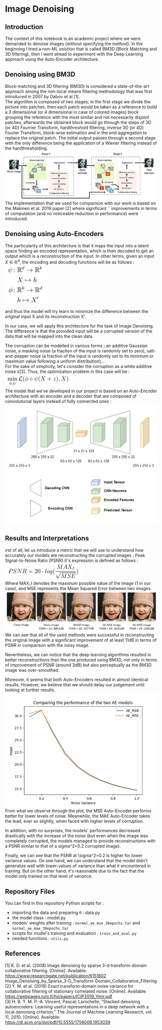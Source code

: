 # Image Denoising

## Introduction

The context of this notebook is an academic project where we were demanded to denoise images (without specifying the method). In the beginning I tried a non-ML solution that is called BM3D (Block Matching and 3D filtering), then I went ahead to experiment with the Deep Learning approach using the Auto-Encoder architecture.

## Denoising using BM3D

Block-matching and 3D filtering (BM3D) is considered a state-of-the-art approach among the non-local means filtering methodology that was first introduced in 2007 by Dabov et al [1].<br>
The algorithm is composed of two stages; in the first stage we divide the picture into patches, then each patch would be taken as a reference to build a 3 dimensional (or 4 dimensional in case of colored images) block grouping the reference with the most similar and not necessarily disjoint patches, afterwards the obtained block would go through the steps of 3D (or 4D) Fourrier Transform, hardthreshold filtering, inverse 3D (or 4D) Fourier Transform, block-wise estimation and in the end aggregation to replace the original patch. The initial output passes through a second stage with the only difference being the application of a Wiener filtering instead of the hardthresholding.<br>
![](https://raw.githubusercontent.com/AlaaBenZekri/Image_Denoising/main/bm3d.png)<br>
The implementation that we used for comparison with our work is based on the Makinen et al. 2019 paper [2] where significant ¨ improvements in terms of computation (and no noticeable reduction in performance) were introduced.<br>

## Denoising using Auto-Encoders

The particularity of this architecture is that it maps the input into a latent space finding an encoded representation, which is then decoded to get an output which is a reconstruction of the input. In other terms, given an input $X \in \mathbb{R}^{d}$, the encoding and decoding functions will be as follows :<br>
![](https://raw.githubusercontent.com/AlaaBenZekri/Image_Denoising/main/equations/eq1.JPG)<br>

and thus the model will try learn to minimize the difference between the original input X and its reconstruction X'.<br>

In our case, we will apply this architecture for the task of Image Denoising. The difference is that the provided input will be a corrupted version of the data that will be mapped into the clean data.<br>

The corruption can be modelled in various forms ; an additive Gaussian noise, a masking noise (a fraction of the input is randomly set to zero), salt-and-pepper noise (a fraction of the input is randomly set to its minimum or maximum value following a uniform distribution)...<br>
For the sake of simplicity, let's consider the corruption as a white additive noise z[3]. Thus, the optimization problem in this case will be :<br>
![](https://raw.githubusercontent.com/AlaaBenZekri/Image_Denoising/main/equations/eq2.JPG)<br>
The model that we’ve developed in our project is based on an Auto-Encoder architecture with an encoder and a decoder that are composed of convolutional layers instead of fully connected ones :<br>
![](https://raw.githubusercontent.com/AlaaBenZekri/Image_Denoising/main/autoencodercnn.JPG)<br>

## Results and Interpretations

irst of all, let us introduce a metric that we will use to understand how accurately our models are reconstructing the corrupted images ; Peak Signal-to-Noise Ratio (PSNR).It's expression is defined as follows :<br>
![](https://raw.githubusercontent.com/AlaaBenZekri/Image_Denoising/main/equations/eq3.JPG)<br>
Where MAX_I denotes the maximum possible value of the image (1 in our case), and MSE represents the Mean Squared Error between two images.<br>
![](https://raw.githubusercontent.com/AlaaBenZekri/Image_Denoising/main/result.png)<br>
We can see that all of the used methods were successful in reconstructing the original image with a significant improvement of at least 11dB in terms of PSNR in comparison with the noisy image.<br>

Nevertheless, we can notice that the deep learning algorithms resulted in better reconstructions than the one produced using BM3D, not only in terms of improvement of PSNR (around 3dB) but also perceptually as the BM3D image was over-smoothed.<br>

Moreover, it seems that both Auto-Encoders resulted in almost identical results. However, we believe that we should delay our judgement until looking at further results.<br>
![](https://raw.githubusercontent.com/AlaaBenZekri/Image_Denoising/main/plot.png)<br>
From what we observe through the plot, the MSE Auto-Encoder performs better for lower levels of noise. Meanwhile, the MAE Auto-Encoder takes the lead, ever so slightly, when faced with higher levels of corruption.<br>

In addition, with no surprises, the models' performances decreased drastically with the increase of the noise (but even when the image was completely corrupted, the models managed to provide reconstructions with a PSNR similar to that of a sigma^2=0.2 corrupted image).<br>

Finally, we can see that the PSNR at \sigma^2=0.2 is higher for lower variance values. On one hand, we can understand that the model didn't generalize well with lower-values of variance than what it encountered in training. But on the other hand, it's reasonable due to the fact that the model only trained on that level of variance.<br>

## Repository Files

You can find in this repository Python scripts for :
- importing the data and preparing it : data.py
- the model class : model.py
- models' weights after training : `normal_ae_mse_30epochs.tar` and `normal_ae_mae_30epochs.tar`
- scripts for model's training and evaluation : `train_and_eval.py`
- needed functions : `utils.py`

## References

[1] K. D. et al. (2008) Image denoising by sparse 3-d transform-domain collaborative filtering. [Online]. Available: https://www.researchgate.net/publication/6151802 Image_Denoising_by_Sparse_3-D_Transform-Domain_Collaborative_Filtering<br>
[2] Y. M. et al. (2019) Exact transform-domain noise variance for collaborative filtering of stationary correlated noise. [Online]. Available: https://webpages.tuni.fi/foi/papers/ICIP2019_Ymir.pdf<br>
[3] H. B. Y. M. P.-A. Vincent, Pascal; Larochelle, “Stacked denoising autoencoders: Learning useful representations in a deep network with a local denoising criterion,” The Journal of Machine Learning Research, vol. 11, 2010. [Online]. Available: https://dl.acm.org/doi/pdf/10.5555/1756006.1953039
